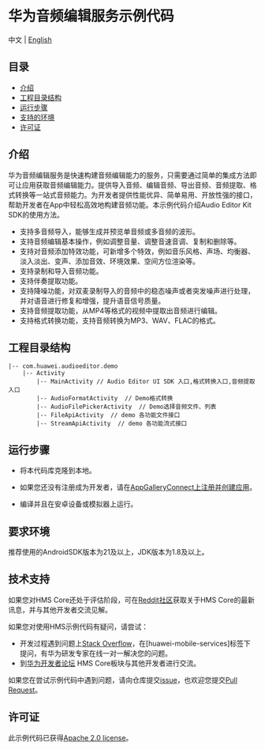 # 华为音频编辑服务示例代码
中文 | [English](README.md)

## 目录

 * [介绍](#介绍)
 * [工程目录结构](#工程目录结构)
 * [运行步骤](#运行步骤)
 * [支持的环境](#支持的环境)
 * [许可证](#许可证)


## 介绍
华为音频编辑服务是快速构建音频编辑能力的服务，只需要通过简单的集成方法即可让应用获取音频编辑能力。提供导入音频、编辑音频、导出音频、音频提取、格式转换等一站式音频能力。为开发者提供性能优异、简单易用、开放性强的接口，帮助开发者在App中轻松高效地构建音频功能。本示例代码介绍Audio Editor Kit SDK的使用方法。

- 支持多音频导入，能够生成并预览单音频或多音频的波形。
- 支持音频编辑基本操作，例如调整音量、调整音速音调、复制和删除等。
- 支持对音频添加特效功能，可新增多个特效，例如音乐风格、声场、均衡器、淡入淡出、变声、添加音效、环境效果、空间方位渲染等。
- 支持录制和导入音频功能。
- 支持伴奏提取功能。
- 支持降噪功能，对双麦录制导入的音频中的稳态噪声或者突发噪声进行处理，并对语音进行修复和增强，提升语音信号质量。
- 支持音频提取功能，从MP4等格式的视频中提取出音频进行编辑。
- 支持格式转换功能，支持音频转换为MP3、WAV、FLAC的格式。


## 工程目录结构

```
|-- com.huawei.audioeditor.demo
    |-- Activity
        |-- MainActivity // Audio Editor UI SDK 入口,格式转换入口,音频提取入口
	    |-- AudioFormatActivity  // Demo格式转换
		|-- AudioFilePickerActivity  // Demo选择音频文件、列表
		|-- FileApiActivity  // demo 各功能文件接口
		|-- StreamApiActivity  // demo 各功能流式接口
```

## 运行步骤
 - 将本代码库克隆到本地。

 - 如果您还没有注册成为开发者，请在[AppGalleryConnect上注册并创建应用](https://developer.huawei.com/consumer/cn/service/josp/agc/index.html)。
 - 编译并且在安卓设备或模拟器上运行。

## 要求环境
推荐使用的AndroidSDK版本为21及以上，JDK版本为1.8及以上。

##  技术支持

如果您对HMS Core还处于评估阶段，可在[Reddit社区](https://www.reddit.com/r/HuaweiDevelopers/)获取关于HMS Core的最新讯息，并与其他开发者交流见解。

如果您对使用HMS示例代码有疑问，请尝试：

- 开发过程遇到问题上[Stack Overflow](https://stackoverflow.com/questions/tagged/huawei-mobile-services)，在\[huawei-mobile-services]标签下提问，有华为研发专家在线一对一解决您的问题。
- 到[华为开发者论坛](https://developer.huawei.com/consumer/cn/forum/blockdisplay?fid=18) HMS Core板块与其他开发者进行交流。

如果您在尝试示例代码中遇到问题，请向仓库提交[issue](https://github.com/HMS-Core/hms-audio-editor-demo/issues)，也欢迎您提交[Pull Request](https://github.com/HMS-Core/hms-audio-editor-demo/pulls)。

##  许可证

此示例代码已获得[Apache 2.0 license](https://www.apache.org/licenses/LICENSE-2.0)。

